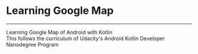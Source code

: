 # Learning Google Map
****
Learning Google Map of Android with Kotlin<br>
This follows the curriculum of Udacity's Android Kotlin Developer Nanodegree Program